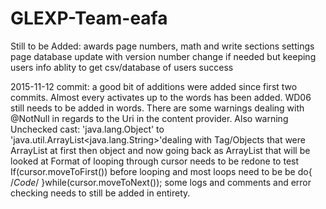 # GLEXP-Team-eafa

Still to be Added:
awards page
numbers, math and write sections
settings page
database update with version number change if needed but keeping users info
ablity to get csv/database of users success

2015-11-12 commit:
a good bit of additions were added since first two commits. Almost every activates up to the words has been added. 
WD06 still needs to be added in words.
There are some warnings dealing with @NotNull in regards to the Uri in the content provider.
Also warning  Unchecked cast: 'java.lang.Object' to 'java.util.ArrayList<java.lang.String>'dealing with Tag/Objects that were ArrayList at first then object and now going back as ArrayList that will be looked at
Format of looping through cursor needs to be redone to test If(cursor.moveToFirst()) before looping and most loops need to be be do{ /*Code*/ }while(cursor.moveToNext());
some logs and comments and error checking needs to still be added in entirety.


